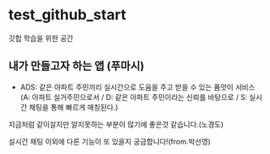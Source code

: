 # test_github_start
 깃헙 학습을 위한 공간


## 내가 만들고자 하는 앱 (푸마시)

- ADS: 같은 아파트 주민끼리 실시간으로 도움을 주고 받을 수 있는 품앗이 서비스
(A: 아파트 실거주민으로서 / D: 같은 아파트 주민이라는 신뢰를 바탕으로 / S: 실시간 채팅을 통해 빠르게 매칭된다.)

지금처럼 같이살지만 알지못하는 부분이 많기에 좋은것 같습니다.(노경도)

실시간 채팅 이외에 다른 기능이 또 있을지 궁금합니다!(from.박선영)
